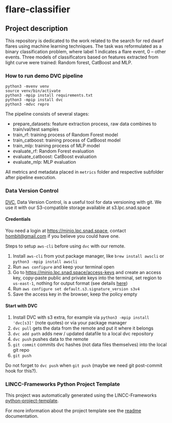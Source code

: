 # flare-classifier

## Project description

This repository is dedicated to the work related to the search for red dwarf flares using machine learning techniques.
The task was reformulated as a binary classification problem, where label 1 indicates a flare event, 0 – other events. 
Three models of classificators based on features extracted from light curve were trained: Random forest, CatBoost and MLP.

### How to run demo DVC pipeline

```
python3 -mvenv venv
source venv/bin/activate
python3 -mpip install requirements.txt
python3 -mpip install dvc
python3 -mdvc repro
```

The pipeline consists of several stages:

- prepare_datasets: feature extraction process, raw data combines to train/val/test samples
- train_rf: training process of Random Forest model
- train_catboost: training process of CatBoost model
- train_mlp: training process of MLP model
- evaluate_rf: Random Forest evaluation
- evaluate_catboost: CatBoost evaluation
- evaluate_mlp: MLP evaluation

All metrics and metadata placed in `metrics` folder and respective subfolder after pipeline execution.

### Data Version Control

[DVC](https://dvc.org), Data Version Control, is a useful tool for data versioning with git. We use it with our S3-compatible storage available at s3.lpc.snad.space

#### Credentials

You need a login at https://minio.lpc.snad.space, contact hombit@gmail.com if you believe you could have one.

Steps to setup `aws-cli` before using `dvc` with our remote.
1. Install `aws-cli` from yout package manager, like `brew install awscli` or `python3 -mpip install awscli`
2. Run `aws configure` and keep your terminal open
3. Go to https://minio.lpc.snad.space/access-keys and create an access key, copy-paste public and private keys into the terminal, set region to `us-east-1`, nothing for output format (see details [here](https://min.io/docs/minio/linux/integrations/aws-cli-with-minio.html))
5. Run `aws configure set default.s3.signature_version s3v4`
6. Save the access key in the browser, keep the policy empty

#### Start with DVC

1. Install DVC with s3 extra, for example via `python3 -mpip install 'dvc[s3]'` (note quotes) or via your package manager
2. `dvc pull` gets the data from the remote and put it where it belongs
3. `dvc add path` adds new / updated datafile to a local dvc repository
4. `dvc push` pushes data to the remote
5. `git commit` commits dvc hashes (not data files themselves) into the local git repo
6. `git push`

Do not forget to `dvc push` when `git push` (maybe we need git post-commit hook for this?).

### LINCC-Frameworks Python Project Template

This project was automatically generated using the LINCC-Frameworks [python-project-template](https://github.com/lincc-frameworks/python-project-template).

For more information about the project template see the [readme](https://github.com/lincc-frameworks/python-project-template#readme) documentation.

